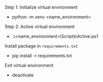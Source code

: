 Step 1: Initialize virtual environment
- python -m venv <name_environment>

Step 2: Active virtual environment
- .\\<name_environment>\Scripts\Active.ps1

Install package in `requirements.txt`
- pip install -r requirements.txt

Exit virtual environment
- deactivate